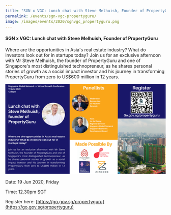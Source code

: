 ```yaml
---
title: "SGN x VGC: Lunch chat with Steve Melhuish, Founder of PropertyGuru"
permalink: /events/sgn-vgc-propertyguru/
image: /images/events/2020/sgnvgc_propertyguru.png
---
```


#### SGN x VGC: Lunch chat with Steve Melhuish, Founder of PropertyGuru
 
Where are the opportunities in Asia's real estate industry? What do investors look out for in startups today?  Join us for an exclusive afternoon with Mr Steve Melhuish, the founder of PropertyGuru and one of Singapore's most distinguished technopreneur, as he shares personal stories of growth as a social impact investor and his journey in transforming PropertyGuru from zero to US$600 million in 12 years. 

![Image](/images/events/2020/sgnvgc_propertyguru.png)

Date: 19 Jun 2020, Friday

Time: 12.30pm SGT  

Register here: [https://go.gov.sg/propertyguru](https://go.gov.sg/propertyguru)  
